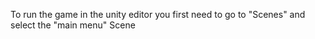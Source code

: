 To run the game in the unity editor you first need to go to "Scenes" and select the "main menu" Scene
